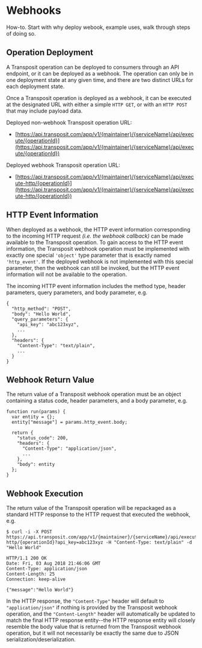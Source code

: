 # Webhooks

How-to.	Start with why deploy webook, example uses, walk through steps of doing so.

## Operation Deployment

A Transposit operation can be deployed to consumers through an API endpoint, or it can be deployed as a webhook. The operation can only be in one deployment state at any given time, and there are two distinct URLs for each deployment state.

Once a Transposit operation is deployed as a webhook, it can be executed at the designated URL with either a simple `HTTP GET`, or with an `HTTP POST` that may include payload data.

Deployed non-webhook Transposit operation URL:

* [https://api.transposit.com/app/v1/{maintainer}/{serviceName}/api/execute/{operationId}](https://api.transposit.com/app/v1/{maintainer}/{serviceName}/api/execute/{operationId})

Deployed webhook Transposit operation URL:

* [https://api.transposit.com/app/v1/{maintainer}/{serviceName}/api/execute-http/{operationId}](https://api.transposit.com/app/v1/{maintainer}/{serviceName}/api/execute-http/{operationId})

## HTTP Event Information

When deployed as a webhook, the HTTP event information corresponding to the incoming HTTP request _\(i.e. the webhook callback\)_ can be made available to the Transposit operation. To gain access to the HTTP event information, the Transposit webhook operation must be implemented with exactly one special `'object'` type parameter that is exactly named `'http_event'`. If the deployed webhook is not implemented with this special parameter, then the webhook can still be invoked, but the HTTP event information will not be available to the operation.

The incoming HTTP event information includes the method type, header parameters, query parameters, and body parameter, e.g.

```text
{
  "http_method": "POST",
  "body": "Hello World",
  "query_parameters": {
    "api_key": "abc123xyz",
    ...
  },
  "headers": {
    "Content-Type": "text/plain",
    ...
  }
}
```

## Webhook Return Value

The return value of a Transposit webhook operation must be an object containing a status code, header parameters, and a body parameter, e.g.

```text
function run(params) {
  var entity = {};
  entity["message"] = params.http_event.body;

  return {
    "status_code": 200,
    "headers": {
      "Content-Type": "application/json",
      ...
    },
    "body": entity
  };
}
```

## Webhook Execution

The return value of the Transposit operation will be repackaged as a standard HTTP response to the HTTP request that executed the webhook, e.g.

```text
$ curl -i -X POST https://api.transposit.com/app/v1/{maintainer}/{serviceName}/api/execute-http/{operationId}?api_key=abc123xyz -H "Content-Type: text/plain" -d "Hello World"
```

```text
HTTP/1.1 200 OK
Date: Fri, 03 Aug 2018 21:46:06 GMT
Content-Type: application/json
Content-Length: 25
Connection: keep-alive

{"message":"Hello World"}
```

In the HTTP response, the `"Content-Type"` header will default to `"application/json"` if nothing is provided by the Transposit webhook operation, and the `"Content-Length"` header will automatically be updated to match the final HTTP response entity--the HTTP response entity will closely resemble the body value that is returned from the Transposit webhook operation, but it will not necessarily be exactly the same due to JSON serialization/deserialization.
